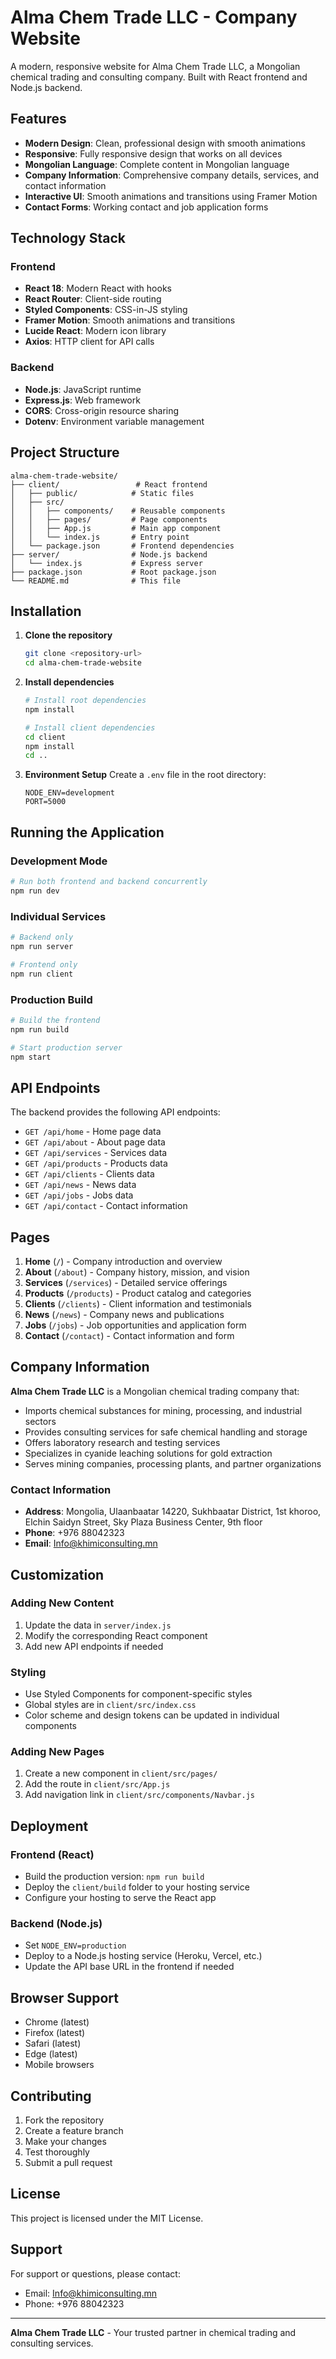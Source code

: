 # Alma Chem Trade LLC - Company Website

A modern, responsive website for Alma Chem Trade LLC, a Mongolian chemical trading and consulting company. Built with React frontend and Node.js backend.

## Features

- **Modern Design**: Clean, professional design with smooth animations
- **Responsive**: Fully responsive design that works on all devices
- **Mongolian Language**: Complete content in Mongolian language
- **Company Information**: Comprehensive company details, services, and contact information
- **Interactive UI**: Smooth animations and transitions using Framer Motion
- **Contact Forms**: Working contact and job application forms

## Technology Stack

### Frontend
- **React 18**: Modern React with hooks
- **React Router**: Client-side routing
- **Styled Components**: CSS-in-JS styling
- **Framer Motion**: Smooth animations and transitions
- **Lucide React**: Modern icon library
- **Axios**: HTTP client for API calls

### Backend
- **Node.js**: JavaScript runtime
- **Express.js**: Web framework
- **CORS**: Cross-origin resource sharing
- **Dotenv**: Environment variable management

## Project Structure

```
alma-chem-trade-website/
├── client/                 # React frontend
│   ├── public/            # Static files
│   ├── src/
│   │   ├── components/    # Reusable components
│   │   ├── pages/         # Page components
│   │   ├── App.js         # Main app component
│   │   └── index.js       # Entry point
│   └── package.json       # Frontend dependencies
├── server/                # Node.js backend
│   └── index.js           # Express server
├── package.json           # Root package.json
└── README.md              # This file
```

## Installation

1. **Clone the repository**
   ```bash
   git clone <repository-url>
   cd alma-chem-trade-website
   ```

2. **Install dependencies**
   ```bash
   # Install root dependencies
   npm install
   
   # Install client dependencies
   cd client
   npm install
   cd ..
   ```

3. **Environment Setup**
   Create a `.env` file in the root directory:
   ```env
   NODE_ENV=development
   PORT=5000
   ```

## Running the Application

### Development Mode
```bash
# Run both frontend and backend concurrently
npm run dev
```

### Individual Services
```bash
# Backend only
npm run server

# Frontend only
npm run client
```

### Production Build
```bash
# Build the frontend
npm run build

# Start production server
npm start
```

## API Endpoints

The backend provides the following API endpoints:

- `GET /api/home` - Home page data
- `GET /api/about` - About page data
- `GET /api/services` - Services data
- `GET /api/products` - Products data
- `GET /api/clients` - Clients data
- `GET /api/news` - News data
- `GET /api/jobs` - Jobs data
- `GET /api/contact` - Contact information

## Pages

1. **Home** (`/`) - Company introduction and overview
2. **About** (`/about`) - Company history, mission, and vision
3. **Services** (`/services`) - Detailed service offerings
4. **Products** (`/products`) - Product catalog and categories
5. **Clients** (`/clients`) - Client information and testimonials
6. **News** (`/news`) - Company news and publications
7. **Jobs** (`/jobs`) - Job opportunities and application form
8. **Contact** (`/contact`) - Contact information and form

## Company Information

**Alma Chem Trade LLC** is a Mongolian chemical trading company that:

- Imports chemical substances for mining, processing, and industrial sectors
- Provides consulting services for safe chemical handling and storage
- Offers laboratory research and testing services
- Specializes in cyanide leaching solutions for gold extraction
- Serves mining companies, processing plants, and partner organizations

### Contact Information
- **Address**: Mongolia, Ulaanbaatar 14220, Sukhbaatar District, 1st khoroo, Elchin Saidyn Street, Sky Plaza Business Center, 9th floor
- **Phone**: +976 88042323
- **Email**: Info@khimiconsulting.mn

## Customization

### Adding New Content
1. Update the data in `server/index.js`
2. Modify the corresponding React component
3. Add new API endpoints if needed

### Styling
- Use Styled Components for component-specific styles
- Global styles are in `client/src/index.css`
- Color scheme and design tokens can be updated in individual components

### Adding New Pages
1. Create a new component in `client/src/pages/`
2. Add the route in `client/src/App.js`
3. Add navigation link in `client/src/components/Navbar.js`

## Deployment

### Frontend (React)
- Build the production version: `npm run build`
- Deploy the `client/build` folder to your hosting service
- Configure your hosting to serve the React app

### Backend (Node.js)
- Set `NODE_ENV=production`
- Deploy to a Node.js hosting service (Heroku, Vercel, etc.)
- Update the API base URL in the frontend if needed

## Browser Support

- Chrome (latest)
- Firefox (latest)
- Safari (latest)
- Edge (latest)
- Mobile browsers

## Contributing

1. Fork the repository
2. Create a feature branch
3. Make your changes
4. Test thoroughly
5. Submit a pull request

## License

This project is licensed under the MIT License.

## Support

For support or questions, please contact:
- Email: Info@khimiconsulting.mn
- Phone: +976 88042323

---

**Alma Chem Trade LLC** - Your trusted partner in chemical trading and consulting services.
